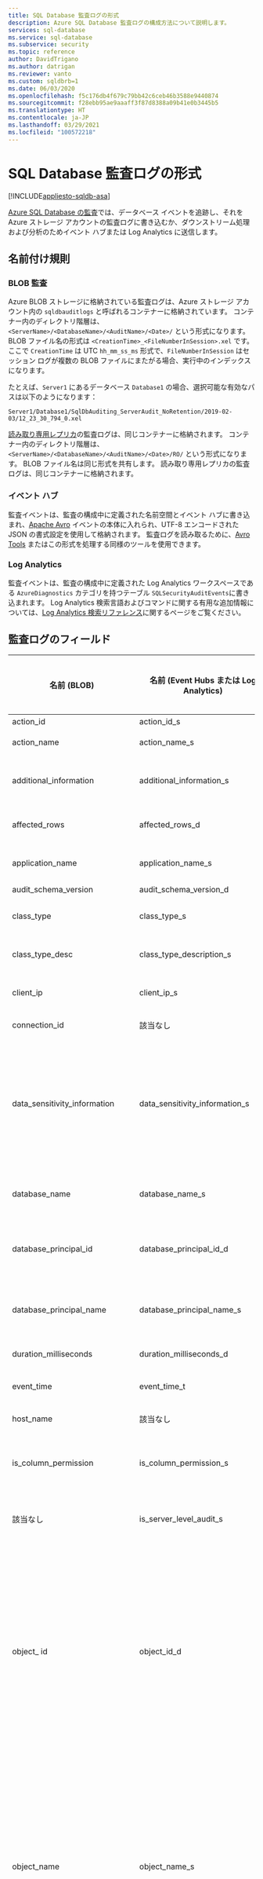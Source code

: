 ```yaml
---
title: SQL Database 監査ログの形式
description: Azure SQL Database 監査ログの構成方法について説明します。
services: sql-database
ms.service: sql-database
ms.subservice: security
ms.topic: reference
author: DavidTrigano
ms.author: datrigan
ms.reviewer: vanto
ms.custom: sqldbrb=1
ms.date: 06/03/2020
ms.openlocfilehash: f5c176db4f679c79bb42c6ceb46b3588e9440874
ms.sourcegitcommit: f28ebb95ae9aaaff3f87d8388a09b41e0b3445b5
ms.translationtype: HT
ms.contentlocale: ja-JP
ms.lasthandoff: 03/29/2021
ms.locfileid: "100572218"
---
```

# <a name="sql-database-audit-log-format"></a>SQL Database 監査ログの形式

[!INCLUDE[appliesto-sqldb-asa](../includes/appliesto-sqldb-sqlmi-asa.md)]

[Azure SQL Database の監査](auditing-overview.md)では、データベース イベントを追跡し、それを Azure ストレージ アカウントの監査ログに書き込むか、ダウンストリーム処理および分析のためイベント ハブまたは Log Analytics に送信します。

## <a name="naming-conventions"></a>名前付け規則

### <a name="blob-audit"></a>BLOB 監査

Azure BLOB ストレージに格納されている監査ログは、Azure ストレージ アカウント内の `sqldbauditlogs` と呼ばれるコンテナーに格納されています。 コンテナー内のディレクトリ階層は、`<ServerName>/<DatabaseName>/<AuditName>/<Date>/` という形式になります。 BLOB ファイル名の形式は `<CreationTime>_<FileNumberInSession>.xel` です。ここで `CreationTime` は UTC `hh_mm_ss_ms` 形式で、`FileNumberInSession` はセッション ログが複数の BLOB ファイルにまたがる場合、実行中のインデックスになります。

たとえば、`Server1` にあるデータベース `Database1` の場合、選択可能な有効なパスは以下のようになります：

`Server1/Database1/SqlDbAuditing_ServerAudit_NoRetention/2019-02-03/12_23_30_794_0.xel`

[読み取り専用レプリカ](read-scale-out.md)の監査ログは、同じコンテナーに格納されます。 コンテナー内のディレクトリ階層は、`<ServerName>/<DatabaseName>/<AuditName>/<Date>/RO/` という形式になります。 BLOB ファイル名は同じ形式を共有します。 読み取り専用レプリカの監査ログは、同じコンテナーに格納されます。


### <a name="event-hub"></a>イベント ハブ

監査イベントは、監査の構成中に定義された名前空間とイベント ハブに書き込まれ、[Apache Avro](https://avro.apache.org/) イベントの本体に入れられ、UTF-8 エンコードされた JSON の書式設定を使用して格納されます。 監査ログを読み取るために、[Avro Tools](../../event-hubs/event-hubs-capture-overview.md#use-avro-tools) またはこの形式を処理する同様のツールを使用できます。

### <a name="log-analytics"></a>Log Analytics

監査イベントは、監査の構成中に定義された Log Analytics ワークスペースである `AzureDiagnostics` カテゴリを持つテーブル `SQLSecurityAuditEvents`に書き込まれます。 Log Analytics 検索言語およびコマンドに関する有用な追加情報については、[Log Analytics 検索リファレンス](../../azure-monitor/logs/log-query-overview.md)に関するページをご覧ください。

## <a name="audit-log-fields"></a><a id="subheading-1"></a>監査ログのフィールド

| 名前 (BLOB) | 名前 (Event Hubs または Log Analytics) | 説明 | BLOB の種類 | Event Hubs または Log Analytics の種類 |
|-------------|---------------------------------|-------------|-----------|-------------------------------|
| action_id | action_id_s | アクションの ID | varchar (4) | string |
| action_name | action_name_s | アクションの名前 | 該当なし | string |
| additional_information | additional_information_s | XML として格納されている、イベントに関する追加情報 | nvarchar(4000) | string |
| affected_rows | affected_rows_d | クエリによって影響を受ける行の数 | bigint | INT |
| application_name | application_name_s| クライアント アプリケーションの名前 | nvarchar(128) | string |
| audit_schema_version | audit_schema_version_d | 常に 1 | INT | INT |
| class_type | class_type_s | 監査が発生する監査可能なエンティティの種類 | varchar(2) | string |
| class_type_desc | class_type_description_s | 監査が発生する監査可能なエンティティの説明 | 該当なし | string |
| client_ip | client_ip_s | クライアント アプリケーションのソース IP | nvarchar(128) | string |
| connection_id | 該当なし | サーバーの接続の ID | GUID | 該当なし |
| data_sensitivity_information | data_sensitivity_information_s | データベースにある分類済みの列に基づく、監査済みクエリが返す情報の種類と機密ラベル。 [Azure SQL Database のデータ検出と分類](data-discovery-and-classification-overview.md)の詳細を参照してください。 | nvarchar(4000) | string |
| database_name | database_name_s | アクションが発生したデータベース コンテキスト | sysname | string |
| database_principal_id | database_principal_id_d | アクションが実行されるデータベース ユーザー コンテキストの ID | INT | INT |
| database_principal_name | database_principal_name_s | アクションが実行されるデータベース ユーザー コンテキストの名前 | sysname | string |
| duration_milliseconds | duration_milliseconds_d | クエリ実行時間 (ミリ秒) | bigint | INT |
| event_time | event_time_t | 監査可能なアクションが発生する日付と時刻 | datetime2 | DATETIME |
| host_name | 該当なし | クライアント ホスト名 | string | 該当なし |
| is_column_permission | is_column_permission_s | 列レベルのアクセス許可であるかどうかを示すフラグ。 1 = true、0 = false | bit | string |
| 該当なし | is_server_level_audit_s | この監査がサーバー レベルであるかどうかを示すフラグ | 該当なし | string |
| object_ id | object_id_d | 監査が発生したエンティティの ID。 これには、サーバー オブジェクト、データベース、データベース オブジェクト、およびスキーマ オブジェクトが含まれます。 エンティティがサーバー自体である場合、または監査がオブジェクト レベルで実行されない場合は 0 です。 | INT | INT |
| object_name | object_name_s | 監査が発生したエンティティの名前。 これには、サーバー オブジェクト、データベース、データベース オブジェクト、およびスキーマ オブジェクトが含まれます。 エンティティがサーバー自体である場合、または監査がオブジェクト レベルで実行されない場合は 0 です。 | sysname | string |
| permission_bitmask | permission_bitmask_s | 該当する場合、許可、拒否、または取り消されたアクセス許可を表示します。 | varbinary(16) | string |
| response_rows | response_rows_d | 結果セットで返された行の数 | bigint | INT |
| schema_name | schema_name_s | アクションが発生したスキーマ コンテキスト。 監査がスキーマの外部で発生している場合は NULL です。 | sysname | string |
| 該当なし | securable_class_type_s | 監査対象の class_type にマップされるセキュリティ保護可能なオブジェクト | 該当なし | string |
| sequence_group_id | sequence_group_id_g | 一意識別子 | varbinary | GUID |
| sequence_number | sequence_number_d | 監査の書き込みバッファーには大きすぎて収まらない 1 つの監査レコード内のレコードのシーケンスを追跡します | INT | INT |
| server_instance_name | server_instance_name_s | 監査が発生したサーバー インスタンスの名前 | sysname | string |
| server_principal_id | server_principal_id_d | アクションが実行されるログイン コンテキストの ID | INT | INT |
| server_principal_name | server_principal_name_s | 現在のログイン | sysname | string |
| server_principal_sid | server_principal_sid_s | 現在のログインの SID | varbinary | string |
| session_id | session_id_d | イベントが発生したセッションの ID | smallint | INT |
| session_server_principal_name | session_server_principal_name_s | セッションのサーバー プリンシパル | sysname | string |
| statement | statement_s | 実行された T-SQL ステートメント (該当する場合) | nvarchar(4000) | string |
| succeeded | succeeded_s | イベントをトリガーしたアクションが成功したかどうかを示します。 ログインとバッチ以外のイベントの場合、操作ではなくアクセス許可のチェックが成功したか失敗したかのみを報告します。 1 = 成功、0 = 失敗 | bit | string |
| target_database_principal_id | target_database_principal_id_d | 許可、拒否、取り消し操作が実行されるデータベース プリンシパル。 該当しない場合は 0 | INT | INT |
| target_database_principal_name | target_database_principal_name_s | アクションの対象ユーザー。 該当しない場合は NULL です。 | string | string |
| target_server_principal_id | target_server_principal_id_d | 許可、拒否または取り消し操作が実行されるサーバー プリンシパル。 該当しない場合、0 を返します。 | INT | INT |
| target_server_principal_name | target_server_principal_name_s | アクションの対象ログイン。 該当しない場合は NULL です。 | sysname | string |
| target_server_principal_sid | target_server_principal_sid_s | 対象ログインのセキュリティ ID。 該当しない場合は NULL です。 | varbinary | string |
| transaction_id | transaction_id_d | SQL Server のみ (2016 年以降) - Azure SQL Database の場合は 0 | bigint | INT |
| user_defined_event_id | user_defined_event_id_d | sp_audit_write に引数として渡されたユーザー定義のイベント ID。 システム イベントの場合は NULL (既定値) で、ユーザー定義のイベントの場合は 0 以外です。 詳細については、「[sp_audit_write (Transact-SQL)](/sql/relational-databases/system-stored-procedures/sp-audit-write-transact-sql)」を参照してください。 | smallint | INT |
| user_defined_information | user_defined_information_s | sp_audit_write に引数として渡されたユーザー定義の情報。 システム イベントの場合は NULL (既定値) で、ユーザー定義のイベントの場合は 0 以外です。 詳細については、「[sp_audit_write (Transact-SQL)](/sql/relational-databases/system-stored-procedures/sp-audit-write-transact-sql)」を参照してください。 | nvarchar(4000) | string |

## <a name="next-steps"></a>次のステップ

詳細については、「[Azure SQL Database 監査](auditing-overview.md)」を参照してください
